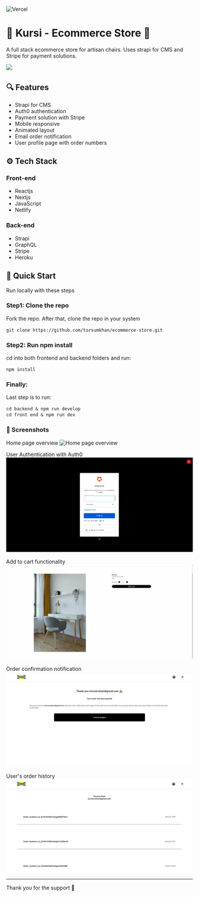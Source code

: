 ![Vercel](https://vercelbadge.vercel.app/api/torsumkhan/ecommerce-store?style=plastic)

# 🏪 Kursi - Ecommerce Store 🏪

A full stack ecommerce store for artisan chairs. Uses strapi for CMS and Stripe for payment solutions.

![](https://github.com/torsumkhan/ecommerce-store/blob/master/docs/kursi-home-addtocart.gif?raw=true)

## 🔍 Features

- Strapi for CMS
- Auth0 authentication
- Payment solution with Stripe
- Mobile responsive
- Animated layout
- Email order notification
- User profile page with order numbers

## ⚙ Tech Stack

### Front-end

- Reactjs
- Nextjs
- JavaScript
- Netlify

### Back-end

- Strapi
- GraphQL
- Stripe
- Heroku

## 🚀 Quick Start

Run locally with these steps

### Step1: Clone the repo

Fork the repo. After that, clone the repo in your system

```
git clone https://github.com/torsumkhan/ecommerce-store.git
```

### Step2: Run npm install

cd into both frontend and backend folders and run:

```
npm install
```

### Finally:

Last step is to run:

```
cd backend & npm run develop
cd front end & npm run dev
```

### 📸 Screenshots

Home page overview
![Home page overview](https://github.com/torsumkhan/ecommerce-store/blob/master/docs/kursi-homepage.gif?raw=true)

User Authentication with Auth0
![auth0 authentication](https://github.com/torsumkhan/ecommerce-store/blob/master/docs/auth0.PNG?raw=true)

Add to cart functionality
![add to cart](https://github.com/torsumkhan/ecommerce-store/blob/master/docs/kursi-addtocartbutton.gif?raw=true)

Order confirmation notification
![Order confirmation notification](https://github.com/torsumkhan/ecommerce-store/blob/master/docs/kursi-order-confirm.PNG?raw=true)

User's order history
![User order history](https://github.com/torsumkhan/ecommerce-store/blob/master/docs/user-orders.PNG?raw=true)

---

Thank you for the support 🙏
